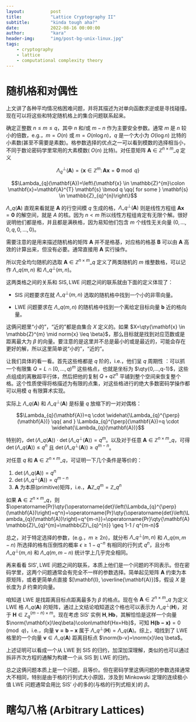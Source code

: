 ```yaml
---
layout:          post
title:           "Lattice Cryptography II"
subtitle:        "kinda tough aha?"
date:            2022-08-16 00:00:00
author:          "kara"
header-img:      "img/post-bg-unix-linux.jpg"
tags:
    - cryptography
    - lattice
    - computational complexity theory
---
```


# 随机格和对偶性

上文讲了各种平均情况格困难问题，并将其描述为对单向函数求逆或是寻找碰撞。现在可以将这些和特定随机格上的集合问题联系起来。

确定正整数 $n\leq m\leq q$，其中 $n$ 和/或 $m-n$ 作为主要安全参数。通常 $m$ 是 $n$ 较小的倍数，e.g.，$m=O(n)$ 或 $m=O(n\log n)$，$q$ 是一个大小为 $O(\log n)$ 比特的小素数(甚至不需要是素数)。格参数选择的优点之一可以看到模数的选择相当小，不同于数论密码学里常用的大素模数( $O(n)$ 比特)。对任意矩阵 $\mathbf{A}\in \mathbb{Z}^{n\times m}\_q$ 定义

$$\Lambda_{q}^{\perp}(\mathbf{A})=\left\{\mathbf{x} \in \mathbb{Z}^{m}\colon \mathbf{A} \mathbf{x}=\mathbf{0} \bmod q\right\}$$

$$\Lambda_{q}(\mathbf{A})=\left\{\mathbf{x} \in \mathbb{Z}^{m}\colon \mathbf{x}=\mathbf{A}^{T} \mathbf{s} \bmod q \qq{ for some } \mathbf{s} \in \mathbb{Z}_{q}^{n}\right\}$$

$\Lambda\_{q}(\mathbf{A})$ 直观来看就是 $\mathbf{A}$ 的行空间模 $q$ 生成的格，$\Lambda\_{q}^{\perp}(\mathbf{A})$ 则是线性方程组 $\mathbf{A} \mathbf{x}=\mathbf{0}$ 的解空间，就是 $A$ 的核。因为 $n < m$ 所以线性方程组肯定有无限个解。很好说明他们都是格，并且都是满秩格，因为易知他们包含 $m$ 个线性无关向量 $(0,...,0,q,0,...,0)$。

需要注意的是用来描述随机格的矩阵 $\mathbf{A}$ 并不是格基，对应格的格基 $\mathbf{B}$ 可以由 $\mathbf{A}$ 高效的计算出来，但没有必要。通常直接用 $\mathbf{A}$ 实行操作。

所以完全均匀随机的选取 $\mathbf{A}\in \mathbb{Z}^{n\times m}\_q$ 定义了两类随机的 $m$ 维整数格，可以记作 $\Lambda\_{q}(m,n)$ 和 $\Lambda\_{q}^{\perp}(m,n)$。

这两类格之间的关系和 $\mathrm{SIS},\mathrm{LWE}$ 问题之间的联系就由下面的定义体现了：

* $\mathrm{SIS}$ 问题要求在就 $\Lambda\_{q}^{\perp}(m,n)$ 选取的随机格中找到一个小的非零向量。

* $\mathrm{LWE}$ 问题要求在 $\Lambda\_{q}(m,n)$ 的随机格中找到一个离给定目标向量 $\mathbf{b}$ 近的格向量。

这俩问题里“小的”，“近的”都是由集合 $X$ 定义的。如果 $X=\qty{\mathbf{x} \in \mathbb{Z}^{m} \mid norm{x} \leq \beta}$，那么目标就是找到对应范数或是距离最大为 $\beta$ 的向量。要注意的是这里并不总是最小的或是最近的，可能会存在更好的解，所以这里简单说“小的”，“近的”。

让我们具体的看一看。首先这些格都是 $q$ 阶的，i.e.，他们呈 $q$ 周期性 ：可以抓一个有限集 $Q=L \cap[0, \ldots, q)^{m}$ 这些格点，也就是坐标为 $\qty{0,...,q-1}$，这些点组成的离散超平行体，然后把他的复制 $Q+q\mathbb{Z}^n$ 平铺到整个空间来恢复整个格。这个性质使得将格描述为有限的点集，对这些格进行的绝大多数密码学操作都可以用模 $q$ 有限算术实现。

实际上 $\Lambda\_{q}(\mathbf{A})$ 和 $\Lambda\_{q}^{\perp}(\mathbf{A})$ 是标量 $q$ 放缩下的一对对偶格：

$$\Lambda_{q}(\mathbf{A})=q \cdot \widehat{\Lambda_{q}^{\perp}(\mathbf{A})} \qq{ and } \Lambda_{q}^{\perp}(\mathbf{A})=q \cdot \widehat{\Lambda_{q}(\mathbf{A})}$$

特别的，$\det(\Lambda\_{q}(\mathbf{A}))\cdot\det(\Lambda\_{q}^{\perp}(\mathbf{A}))=q^m$。以及对于任意 $\mathbf{A}\in\mathbb{Z}^{n\times m}\_q$，可得 $\det(\Lambda\_{q}(\mathbf{A}))\leq q^n$ 且 $\det(\Lambda\_{q}^{\perp}(\mathbf{A}))\geq q^{m-n}$。

对任意 $q$ 和 $\mathbf{A}\in \mathbb{Z}^{n\times m}\_q$，可证明一下几个条件是等价的：
 1. $\det(\Lambda\_{q}(\mathbf{A}))= q^n$
 2. $\det(\Lambda\_{q}^{\perp}(\mathbf{A}))= q^{m-n}$
 3. $\mathbf{A}$ 为本原(primitive)矩阵，i.e.，$\mathbf{A} \mathbb{Z}\_{q}^{m}=\mathbb{Z}\_{q}^{n}$

如果 $\mathbf{A}\in \mathbb{Z}^{n\times m}\_q$，则 $\operatorname{Pr}\qty{\operatorname{det}\left(\Lambda_{q}^{\perp}(\mathbf{A})\right)=q^n}=\operatorname{Pr}\qty{\operatorname{det}\left(\Lambda_{q}(\mathbf{A})\right)=q^{m-n}}=\operatorname{Pr}\qty{\mathbf{A} \mathbb{Z}\_{q}^{m}=\mathbb{Z}\_{q}^{n}} \geq 1-1 / q^{m-n}$

总之，对于特定选择的参数，(e.g.，$m\geq 2n$)，就分布 $\Lambda\_{q}^{\perp}(m, n)$ 和 $\Lambda\_{q}(m, m-n)$ 所选择的格有压倒性的概率 $\epsilon\geq1-q^{-n}$ 有相同的行列式 $q^n$，且分布 $\Lambda\_{q}^{\perp}(m, n)$ 和 $\Lambda\_{q}(m, m-n)$ 统计学上几乎完全相同。

再来看看 $\mathrm{SIS'},\mathrm{LWE}$ 问题之间的联系，本质上他们是一个问题的不同表示。但在密码学里，这两个问题通常会有完全不一样的参数选择。简单起见矩阵 $\mathbf{A}$ 约束为本原矩阵，或者更简单点直接 $[\mathbf{I}, \overline{\mathbf{A}}]$，假设 $X$ 是长度为 $\beta$ 约束的向量。

咱知道 $\mathrm{LWE}$ 是找距离目标点距离最多为 $\beta$ 的格点。现在令 $\mathbf{A}\in \mathbb{Z}^{n\times m}\_q$ 为定义 $\mathrm{LWE}$ 格 $\Lambda\_{q}(\mathbf{A})$ 的矩阵，通过上文结论咱知道这个格也可以表示为 $\Lambda\_{q}^{\perp}(\mathbf{H})$，对于 $\mathbf{H} \in \mathbb{Z}_{q}^{(m-n) \times m}$。现在考虑 $\mathrm{SIS'}$ 实例 $\mathbf{H},\mathbf{Hb}$，其解恰恰是这样一个向量 $\norm{\mathbf{x}\leq\beta}\colon\mathbf{Hx=Hb}$，可知 $\mathbf{H(b-x)}=0\quad(\mathrm{mod}\enspace q)$，i.e.，向量 $\mathbf{v=b-x}$ 属于 $\Lambda\_{q}^{\perp}(\mathbf{H})=\Lambda\_{q}(\mathbf{A})$。综上，咱找到了 $\mathrm{LWE}$ 格里的一个向量 $\mathbf{v}\in\Lambda\_{q}(\mathbf{A})$ 距离目标点 $\norm{b-v}=\norm{x}\leq \beta$。

上述证明可以看成一个从 $\mathrm{LWE}$ 到 $\mathrm{SIS}$ 的归约，加深加深理解，类似的也可以通过拆非齐次方程的通解为构建一个从 $\mathrm{SIS}$ 到 $\mathrm{LWE}$ 的归约。

总之这俩问题本质上是一个问题，且等价。但在密码学里这俩问题的参数选择通常大不相同，特别是由于格的行列式大小原因，涉及到 Minkowski 定理的连续极小值 $\mathrm{LWE}$ 问题通常会用比 $\mathrm{SIS'}$ 小的多的(与格的行列式相关)的 $\beta$。

# 瞎勾八格 (Arbitrary Lattices)



